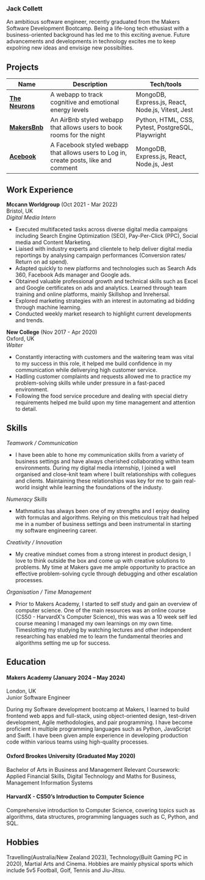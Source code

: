 ### **Jack Collett**

An ambitious software engineer, recently graduated from the Makers Software Development Bootcamp. Being a life-long tech ethusiast with a business-oriented background has led me to this exciting avenue. Future advancements and developments in technology excites me to keep expolring new ideas and envisige new possibilties.  

## Projects

| Name                         | Description       | Tech/tools        |
| ---------------------------- | ----------------- | ----------------- |
| **[The Neurons](https://github.com/tomgame984/The-Neurons)**               | A webapp to track cognitive and emotional energy levels| MongoDB, Express.js, React, Node.js, Vitest, Jest |
| **[MakersBnb](https://github.com/tahmidachoudhury/makersbnb-python-tangerine)**                 | An AirBnb styled webapp that allows users to book rooms for the night | Python, HTML, CSS, Pytest, PostgreSQL, Playwright |
| **[Acebook](https://github.com/JackCollett/Acebook)** | A Facebook styled webapp that allows users to Log in, create posts, like and comment | MongoDB, Express.js, React, Node.js, Jest             |

## Work Experience

**Mccann Worldgroup** (Oct 2021 - Mar 2022)\
Bristol, UK\
_Digital Media Intern_

- Executed multifaceted tasks across diverse digital media campaigns including Search Engine Optimization (SEO), Pay-Per-Click (PPC), Social media and Content Marketing.
- Liaised with industry experts and clientele to help deliver digital media reportings by analysing campaign performances (Conversion rates/ Return on ad spend).
- Adapted quickly to new platforms and technologies such as Search Ads 360, Facebook Ads manager and Google ads. 
- Obtained valuable professional growth and technical skills such as Excel and Google certificates on ads and analytics. Learned through team training and online platforms, mainly Skillshop and Inrehersal.
- Explored marketing strategies with an interest in automating ad bidding through machine learning.
- Conducted weekly market research to highlight current developments and trends.


**New College** (Nov 2017 - Apr 2020)  \
Oxford, UK \
_Waiter_ 

- Constantly interacting with customers and the waitering team was vital to my success in this role, it helped me build confidence in my communication while deliverying high customer service.
- Hadling customer complaints and requests allowed me to practice my problem-solving skills while under pressure in a fast-paced environment.
- Following the food service procedure and dealing with special dietry requirements helped me build upon my time management and attention to detail. 

## Skills

*Teamwork / Communication*
- I have been able to hone my communication skills from a variety of business settings and have always cherished collaborating within team environments. During my digital media internship, I joined a well organised and close-knit team where I built relationships with collegues and clients. Maintaining these relationships was key for me to gain real-world insight while learning the foundations of the industy. 

*Numeracy Skills*
- Mathmatics has always been one of my strengths and I enjoy dealing with formulas and algorithms. Relying on this meticulous trait had helped me in a number of business settings and been instrumental in starting my software engineering career.  

*Creativity / Innovation*
- My creative mindset comes from a strong interest in product design, I love to think outside the box and come up with creative solutions to problems. My time at Makers gave me ample opportunity to practice an effective problem-solving cycle through debugging and other escalation processes.

*Organisation / Time Management*
- Prior to Makers Academy, I started to self study and gain an overview of computer science. One of the main resources was an online course (CS50 - HarvardX's Computer Science), this was was a 10 week self led course meaning I managed my own learnings on my own time. Timeslotting my studying by watching lectures and other independent researching has enabled me to learn the fundamental theories and algorithms setting me up for success. 

## Education

#### Makers Academy (January 2024  – May 2024)
London, UK 			        		       		       
Junior Software Engineer 

During my Software development bootcamp at Makers, I learned to build frontend web apps and full-stack, using object-oriented design, test-driven development, Agile methodologies, and pair programming.
I have become proficient in multiple programming languages such as Python, JavaScript and Swift. I have been given ample experience in developing production code within various teams using high-quality processes.

#### Oxford Brookes University (Graduated May 2020)
Bachelor of Arts in Business and Management
Relevant Coursework: Applied Financial Skills, Digital Technology and Maths for Business, Management Information Systems 


#### HarvardX - CS50’s Introduction to Computer Science
Comprehensive introduction to Computer Science, covering topics such as algorithms, data structures, programming languages such as C, Python, and SQL.


## Hobbies
Travelling(Australia/New Zealand 2023), Technology(Built Gaming PC in 2020), Martial Arts and Cinema. Hobbies are mainly physical sports which include 5v5 Football, Golf, Tennis and Jiu-Jitsu.
